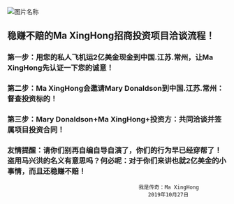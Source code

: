 ![图片名称](https://media1.popsugar-assets.com/files/thumbor/5njOg5suqDv545kjcUIdZVXoQrc/fit-in/550x550/filters:format_auto-!!-:strip_icc-!!-/2016/06/15/673/n/1922564/afb8c8e8_edit_img_image_15741505_1466002434_THUMB/i/Princess-Mary-Marc-Jacobs-Dress-Royal-Ascot-2016.jpg)

## 稳赚不赔的Ma XingHong招商投资项目洽谈流程！
 
### 第一步：用您的私人飞机运2亿美金现金到中国.江苏.常州，让Ma XingHong先认证一下您的诚意！

### 第二步：Ma XingHong会邀请Mary Donaldson到中国.江苏.常州：督查投资标的！

### 第三步：Mary Donaldson+Ma XingHong+投资方：共同洽谈并签属项目投资合同！


### 友情提醒：请你们别再自编自导自演了，你们的行为早已经穿帮了！盗用马兴洪的名义有意思吗？何必呢：对于你们来讲也就2亿美金的小事情，而且还稳赚不赔！


                                              我是传奇：Ma XingHong
                                                 2019年10月27日
